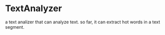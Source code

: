 # TextAnalyzer
a text analizer that can analyze text. so far, it can extract hot words in a text segment.
